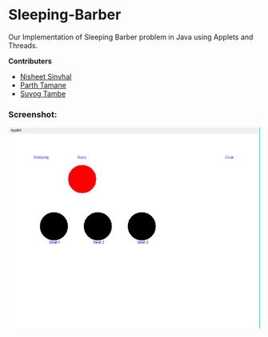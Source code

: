 # Sleeping-Barber
Our Implementation of Sleeping Barber problem in Java using Applets and Threads.

**Contributers**
* <a href="https://github.com/Ashniu123">Nisheet Sinvhal</a>
* <a href="https://github.com/parthv21">Parth Tamane</a>
* <a href="https://github.com/suyogT52">Suyog Tambe</a>

### Screenshot:
 ![Screenshot](Screenshot.png)
